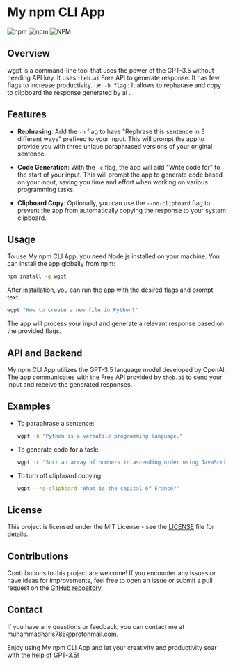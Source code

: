 # My npm CLI App

![npm](https://img.shields.io/npm/v/wgpt) ![npm](https://img.shields.io/npm/dt/wgpt) ![NPM](https://img.shields.io/npm/l/wgpt)

## Overview

wgpt is a command-line tool that uses the power of the GPT-3.5 without needing API key. It uses `theb.ai` Free API to generate response. It has few flags to increase productivity. i.e. `-h flag` : It allows to repharase and copy to clipboard the response generated by ai .

## Features

- **Rephrasing**: Add the `-h` flag to have "Rephrase this sentence in 3 different ways" prefixed to your input. This will prompt the app to provide you with three unique paraphrased versions of your original sentence.

- **Code Generation**: With the `-c` flag, the app will add "Write code for" to the start of your input. This will prompt the app to generate code based on your input, saving you time and effort when working on various programming tasks.

- **Clipboard Copy**: Optionally, you can use the `--no-clipboard` flag to prevent the app from automatically copying the response to your system clipboard.

## Usage

To use My npm CLI App, you need Node.js installed on your machine. You can install the app globally from npm:

```bash
npm install -g wgpt
```

After installation, you can run the app with the desired flags and prompt text:

```bash
wgpt "How to create a new file in Python?"
```

The app will process your input and generate a relevant response based on the provided flags.

## API and Backend

My npm CLI App utilizes the GPT-3.5 language model developed by OpenAI. The app communicates with the Free API provided by `theb.ai` to send your input and receive the generated responses.

## Examples

- To paraphrase a sentence:

  ```bash
  wgpt -h "Python is a versatile programming language."
  ```

- To generate code for a task:

  ```bash
  wgpt -c "Sort an array of numbers in ascending order using JavaScript."
  ```

- To turn off clipboard copying:
  ```bash
  wgpt --no-clipboard "What is the capital of France?"
  ```

## License

This project is licensed under the MIT License - see the [LICENSE](LICENSE) file for details.

## Contributions

Contributions to this project are welcome! If you encounter any issues or have ideas for improvements, feel free to open an issue or submit a pull request on the [GitHub repository](https://github.com/muhiris/wgpt).

## Contact

If you have any questions or feedback, you can contact me at [muhammadharis786@protonmail.com](muhammadharis786@protonmail.com).

Enjoy using My npm CLI App and let your creativity and productivity soar with the help of GPT-3.5!
